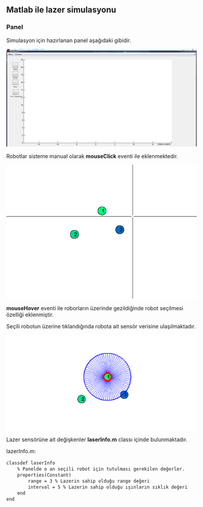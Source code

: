 ## Matlab ile lazer simulasyonu

### Panel
Simulasyon için hazırlanan panel aşağıdaki gibidir.

![Panel](./images/panel.png)

Robotlar sisteme manual olarak **mouseClick** eventi ile eklenmektedir.

![robotEkle](./images/robotEkle.png)

**mouseHover** eventi ile roborların üzerinde gezildiğinde robot seçilmesi özelliği eklenmiştir.

Seçili robotun üzerine tıklandığında robota ait sensör verisine ulaşılmaktadır.

![robotSensor](./images/robotSensor.png)

Lazer sensörüne ait değişkenler __laserInfo.m__ classı içinde bulunmaktadır.

lazerInfo.m:

```
classdef laserInfo
    % Panelde o an seçili robot için tutulması gerekilen değerler.
    properties(Constant)
        range = 3 % Lazerin sahip olduğu range değeri
        interval = 5 % Lazerin sahip olduğu ışınların sıklık değeri
    end
end
```
